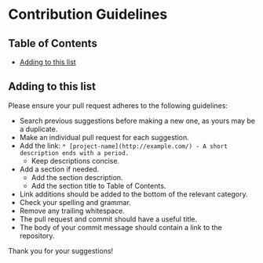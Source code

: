 # Contribution Guidelines


## Table of Contents

- [Adding to this list](#adding-to-this-list)


## Adding to this list

Please ensure your pull request adheres to the following guidelines:

- Search previous suggestions before making a new one, as yours may be a duplicate.
- Make an individual pull request for each suggestion.
- Add the link: `* [project-name](http://example.com/) - A short description ends with a period.`
  - Keep descriptions concise.
- Add a section if needed.
  - Add the section description.
  - Add the section title to Table of Contents.
- Link additions should be added to the bottom of the relevant category.
- Check your spelling and grammar.
- Remove any trailing whitespace.
- The pull request and commit should have a useful title.
- The body of your commit message should contain a link to the repository.

Thank you for your suggestions!
